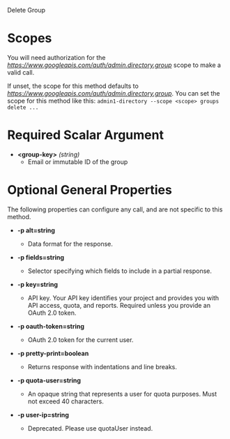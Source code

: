 Delete Group
# Scopes

You will need authorization for the *https://www.googleapis.com/auth/admin.directory.group* scope to make a valid call.

If unset, the scope for this method defaults to *https://www.googleapis.com/auth/admin.directory.group*.
You can set the scope for this method like this: `admin1-directory --scope <scope> groups delete ...`
# Required Scalar Argument
* **&lt;group-key&gt;** *(string)*
    - Email or immutable ID of the group
# Optional General Properties

The following properties can configure any call, and are not specific to this method.

* **-p alt=string**
    - Data format for the response.

* **-p fields=string**
    - Selector specifying which fields to include in a partial response.

* **-p key=string**
    - API key. Your API key identifies your project and provides you with API access, quota, and reports. Required unless you provide an OAuth 2.0 token.

* **-p oauth-token=string**
    - OAuth 2.0 token for the current user.

* **-p pretty-print=boolean**
    - Returns response with indentations and line breaks.

* **-p quota-user=string**
    - An opaque string that represents a user for quota purposes. Must not exceed 40 characters.

* **-p user-ip=string**
    - Deprecated. Please use quotaUser instead.
